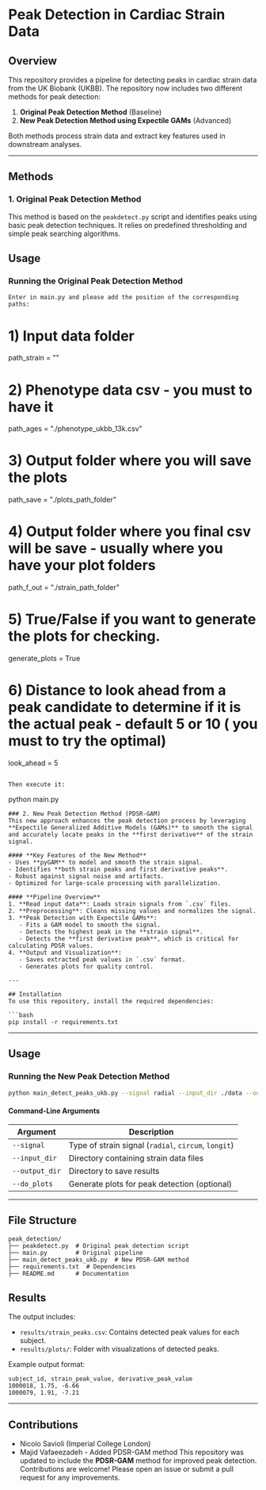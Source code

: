 # Peak Detection in Cardiac Strain Data

## Overview
This repository provides a pipeline for detecting peaks in cardiac strain data from the UK Biobank (UKBB). The repository now includes two different methods for peak detection:

1. **Original Peak Detection Method** (Baseline)
2. **New Peak Detection Method using Expectile GAMs** (Advanced)

Both methods process strain data and extract key features used in downstream analyses.

---

## Methods

### 1. Original Peak Detection Method
This method is based on the `peakdetect.py` script and identifies peaks using basic peak detection techniques. It relies on predefined thresholding and simple peak searching algorithms.

## Usage
### Running the Original Peak Detection Method
```
Enter in main.py and please add the position of the corresponding paths:

```
# 1) Input data folder
path_strain    = ""

# 2) Phenotype data csv - you must to have it
path_ages      = "./phenotype_ukbb_13k.csv"

# 3) Output folder where you will save the plots 
path_save      = "./plots_path_folder"

# 4) Output folder where you final csv will be save - usually where you have your plot folders 
path_f_out     = "./strain_path_folder"

# 5) True/False if you want to generate the plots for checking. 
generate_plots = True 

# 6) Distance to look ahead from a peak candidate to determine if it is the actual peak - default 5 or 10 ( you must to try the optimal)
look_ahead     = 5
```

Then execute it:

```
python main.py
```
### 2. New Peak Detection Method (PDSR-GAM)
This new approach enhances the peak detection process by leveraging **Expectile Generalized Additive Models (GAMs)** to smooth the signal and accurately locate peaks in the **first derivative** of the strain signal.

#### **Key Features of the New Method**
- Uses **pyGAM** to model and smooth the strain signal.
- Identifies **both strain peaks and first derivative peaks**.
- Robust against signal noise and artifacts.
- Optimized for large-scale processing with parallelization.

#### **Pipeline Overview**
1. **Read input data**: Loads strain signals from `.csv` files.
2. **Preprocessing**: Cleans missing values and normalizes the signal.
3. **Peak Detection with Expectile GAMs**:
   - Fits a GAM model to smooth the signal.
   - Detects the highest peak in the **strain signal**.
   - Detects the **first derivative peak**, which is critical for calculating PDSR values.
4. **Output and Visualization**:
   - Saves extracted peak values in `.csv` format.
   - Generates plots for quality control.

---

## Installation
To use this repository, install the required dependencies:

```bash
pip install -r requirements.txt
```

---

## Usage

### Running the New Peak Detection Method
```bash
python main_detect_peaks_ukb.py --signal radial --input_dir ./data --output_dir ./results
```

#### **Command-Line Arguments**

| Argument       | Description |
|---------------|-------------|
| `--signal`    | Type of strain signal (`radial`, `circum`, `longit`) |
| `--input_dir` | Directory containing strain data files |
| `--output_dir`| Directory to save results |
| `--do_plots`  | Generate plots for peak detection (optional) |
---
## File Structure
```
peak_detection/
├── peakdetect.py  # Original peak detection script
├── main.py        # Original pipeline
├── main_detect_peaks_ukb.py  # New PDSR-GAM method
├── requirements.txt  # Dependencies
├── README.md      # Documentation
```
## Results
The output includes:
- `results/strain_peaks.csv`: Contains detected peak values for each subject.
- `results/plots/`: Folder with visualizations of detected peaks.

Example output format:
```
subject_id, strain_peak_value, derivative_peak_value
1000018, 1.75, -6.66
1000079, 1.91, -7.21
```

---

## Contributions
- Nicolo Savioli (Imperial College London)
- Majid Vafaeezadeh - Added PDSR-GAM method
This repository was updated to include the **PDSR-GAM** method for improved peak detection. Contributions are welcome! Please open an issue or submit a pull request for any improvements.
